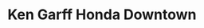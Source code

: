 ---
title: "Ken Garff Honda Downtown"
url: /salt-lake-city/ken-garff-honda-downtown/
shop: Autohaus
---